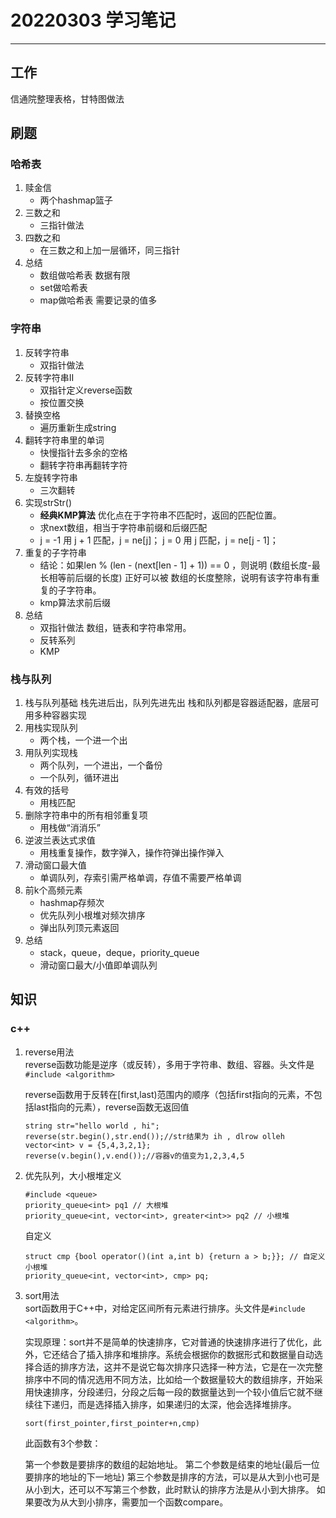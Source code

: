 # 20220303 学习笔记

---

## 工作

信通院整理表格，甘特图做法

## 刷题

### 哈希表

1. 赎金信
   * 两个hashmap篮子
2. 三数之和
   * 三指针做法
3. 四数之和
   * 在三数之和上加一层循环，同三指针
4. 总结
   * 数组做哈希表 数据有限
   * set做哈希表
   * map做哈希表 需要记录的值多

### 字符串

1. 反转字符串
   * 双指针做法
2. 反转字符串II
   * 双指针定义reverse函数
   * 按位置交换
3. 替换空格
   * 遍历重新生成string
4. 翻转字符串里的单词
   * 快慢指针去多余的空格
   * 翻转字符串再翻转字符
5. 左旋转字符串
   * 三次翻转
6. 实现strStr()
   * **经典KMP算法** 优化点在于字符串不匹配时，返回的匹配位置。
   * 求next数组，相当于字符串前缀和后缀匹配
   * j = -1 用 j + 1 匹配，j = ne[j]； j = 0 用 j 匹配，j = ne[j - 1]；
7. 重复的子字符串
   * 结论：如果len % (len - (next[len - 1] + 1)) == 0 ，则说明 (数组长度-最长相等前后缀的长度) 正好可以被 数组的长度整除，说明有该字符串有重复的子字符串。
   * kmp算法求前后缀
8. 总结
   * 双指针做法   数组，链表和字符串常用。
   * 反转系列
   * KMP

### 栈与队列

1. 栈与队列基础
   栈先进后出，队列先进先出
   栈和队列都是容器适配器，底层可用多种容器实现
2. 用栈实现队列
   * 两个栈，一个进一个出
3. 用队列实现栈
   * 两个队列，一个进出，一个备份
   * 一个队列，循环进出
4. 有效的括号
   * 用栈匹配
5. 删除字符串中的所有相邻重复项
   * 用栈做“消消乐”
6. 逆波兰表达式求值
   * 用栈重复操作，数字弹入，操作符弹出操作弹入
7. 滑动窗口最大值
   * 单调队列，存索引需严格单调，存值不需要严格单调
8. 前k个高频元素
   * hashmap存频次
   * 优先队列小根堆对频次排序
   * 弹出队列顶元素返回
9. 总结
   * stack，queue，deque，priority_queue
   * 滑动窗口最大/小值即单调队列  

## 知识

### c++

1. reverse用法  
   reverse函数功能是逆序（或反转），多用于字符串、数组、容器。头文件是 `#include <algorithm>`

    reverse函数用于反转在[first,last)范围内的顺序（包括first指向的元素，不包括last指向的元素），reverse函数无返回值

    ```
    string str="hello world , hi";
    reverse(str.begin(),str.end());//str结果为 ih , dlrow olleh
    vector<int> v = {5,4,3,2,1};
    reverse(v.begin(),v.end());//容器v的值变为1,2,3,4,5
    ```

2. 优先队列，大小根堆定义

    ```
    #include <queue>
    priority_queue<int> pq1 // 大根堆
    priority_queue<int, vector<int>, greater<int>> pq2 // 小根堆
    ```

    自定义

    ```
    struct cmp {bool operator()(int a,int b) {return a > b;}}; // 自定义小根堆
    priority_queue<int, vector<int>, cmp> pq;
    ```

3. sort用法  
   sort函数用于C++中，对给定区间所有元素进行排序。头文件是`#include <algorithm>`。

    实现原理：sort并不是简单的快速排序，它对普通的快速排序进行了优化，此外，它还结合了插入排序和堆排序。系统会根据你的数据形式和数据量自动选择合适的排序方法，这并不是说它每次排序只选择一种方法，它是在一次完整排序中不同的情况选用不同方法，比如给一个数据量较大的数组排序，开始采用快速排序，分段递归，分段之后每一段的数据量达到一个较小值后它就不继续往下递归，而是选择插入排序，如果递归的太深，他会选择堆排序。

    `sort(first_pointer,first_pointer+n,cmp)`

    此函数有3个参数：

    第一个参数是要排序的数组的起始地址。
    第二个参数是结束的地址(最后一位要排序的地址的下一地址)
    第三个参数是排序的方法，可以是从大到小也可是从小到大，还可以不写第三个参数，此时默认的排序方法是从小到大排序。
    如果要改为从大到小排序，需要加一个函数compare。
